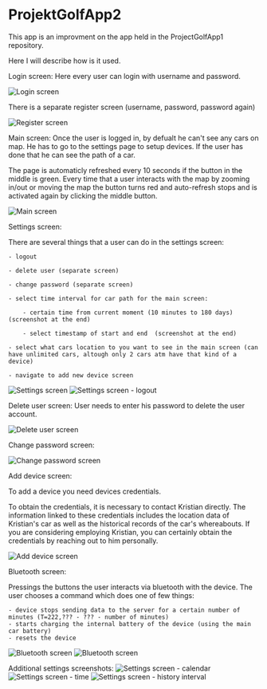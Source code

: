 # ProjektGolfApp2

This app is an improvment on the app held in the ProjectGolfApp1 repository.

Here I will describe how is it used.

Login screen:
Here every user can login with username and password.

![Login screen](/screenshots/PG2_login.jpg)

There is a separate register screen (username, password, password again)

![Register screen](/screenshots/PG2_register.jpg)

Main screen:
Once the user is logged in, by defualt he can't see any cars on map. He has to go to the settings page to setup devices.
If the user has done that he can see the path of a car.

The page is automaticly refreshed every 10 seconds if the button in the middle is green.
Every time that a user interacts with the map by zooming in/out or moving the map the button turns red and auto-refresh stops and is activated again by clicking the middle button.

![Main screen](/screenshots/PG2_main.jpg)


Settings screen:

There are several things that a user can do in the settings screen:

    - logout
    
    - delete user (separate screen)
   
    - change password (separate screen)
    
    - select time interval for car path for the main screen:
    
        - certain time from current moment (10 minutes to 180 days) (screenshot at the end)
        
        - select timestamp of start and end  (screenshot at the end)
   
    - select what cars location to you want to see in the main screen (can have unlimited cars, altough only 2 cars atm have that kind of a device)
    
    - navigate to add new device screen    

![Settings screen](/screenshots/PG2_settings.jpg)
![Settings screen - logout](/screenshots/PG2_logout.jpg)


Delete user screen:
User needs to enter his password to delete the user account.

![Delete user screen](/screenshots/PG2_deleteUser.jpg)


Change password screen:

![Change password screen](/screenshots/PG2_chPASS.jpg)


Add device screen:

To add a device you need devices credentials.

To obtain the credentials, it is necessary to contact Kristian directly.
The information linked to these credentials includes the location data of Kristian's car as well as the historical records of the car's whereabouts.
If you are considering employing Kristian, you can certainly obtain the credentials by reaching out to him personally.

![Add device screen](/screenshots/PG2_addDevice.jpg)

Bluetooth screen:

Pressings the buttons the user interacts via bluetooth with the device.
The user chooses a command which does one of few things:

    - device stops sending data to the server for a certain number of minutes (T=222,??? - ??? - number of minutes)
    - starts charging the internal battery of the device (using the main car battery)
    - resets the device

![Bluetooth screen](/screenshots/PG2_bluetooth.jpg)
![Bluetooth screen](/screenshots/PG2_bluetooth_selectCommand.jpg)










Additional settings screenshots:
![Settings screen - calendar](/screenshots/PG2_settings_calendar.jpg)
![Settings screen - time](/screenshots/PG2_settings_time.jpg)
![Settings screen - history interval](/screenshots/PG2_bluetooth_selectCommand.jpg)






